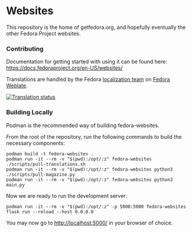# Websites

This repository is the home of getfedora.org, and hopefully eventually the
other Fedora Project websites.

### Contributing

Documentation for getting started with using it can be found here:
https://docs.fedoraproject.org/en-US/websites/

Translations are handled by the Fedora [localization team](https://fedoraproject.org/wiki/L10N) on [Fedora Weblate](https://translate.fedoraproject.org/projects/fedora-websites/).

[![Translation status](https://translate.fedoraproject.org/widgets/fedora-websites/-/287x66-white.png)](https://translate.fedoraproject.org/engage/fedora-websites/?utm_source=widget)

### Building Locally

Podman is the recommended way of building fedora-websites.

From the root of the repository, run the following commands to build the necessary components:

```
podman build -t fedora-websites .
podman run -it --rm -v "$(pwd):/opt/:z" fedora-websites ./scripts/pull-translations.sh
podman run -it --rm -v "$(pwd):/opt/:z" fedora-websites python3 ./scripts/pull-magazine.py
podman run -it --rm -v "$(pwd):/opt/:z" fedora-websites python3 main.py
```

Now we are ready to run the development server:

```
podman run -it --rm -v "$(pwd):/opt/:z" -p 5000:5000 fedora-websites flask run --reload --host 0.0.0.0
```

You may now go to <http://localhost:5000/> in your browser of choice.
